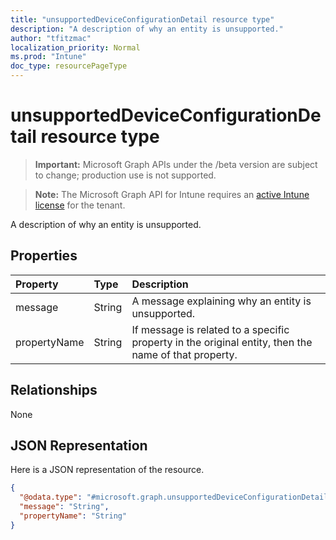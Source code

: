 ```yaml
---
title: "unsupportedDeviceConfigurationDetail resource type"
description: "A description of why an entity is unsupported."
author: "tfitzmac"
localization_priority: Normal
ms.prod: "Intune"
doc_type: resourcePageType
---
```


# unsupportedDeviceConfigurationDetail resource type

> **Important:** Microsoft Graph APIs under the /beta version are subject to change; production use is not supported.

> **Note:** The Microsoft Graph API for Intune requires an [active Intune license](https://go.microsoft.com/fwlink/?linkid=839381) for the tenant.

A description of why an entity is unsupported.

## Properties
|Property|Type|Description|
|:---|:---|:---|
|message|String|A message explaining why an entity is unsupported.|
|propertyName|String|If message is related to a specific property in the original entity, then the name of that property.|

## Relationships
None

## JSON Representation
Here is a JSON representation of the resource.
<!-- {
  "blockType": "resource",
  "@odata.type": "microsoft.graph.unsupportedDeviceConfigurationDetail"
}
-->
``` json
{
  "@odata.type": "#microsoft.graph.unsupportedDeviceConfigurationDetail",
  "message": "String",
  "propertyName": "String"
}
```





